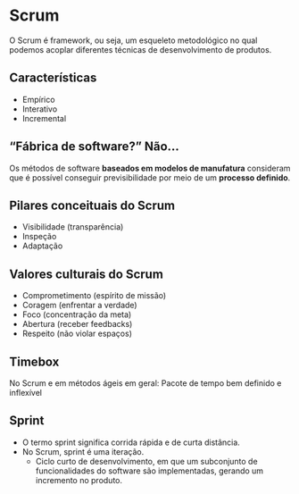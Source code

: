 # Scrum

O Scrum é framework, ou seja, um esqueleto metodológico no qual podemos acoplar diferentes técnicas de desenvolvimento de produtos.

## Características

- Empírico
- Interativo
- Incremental

## “Fábrica de software?” Não…

Os métodos de software **baseados em modelos de manufatura** consideram que é possível  conseguir previsibilidade por meio de um **processo definido**.

## Pilares conceituais do Scrum

- Visibilidade (transparência)
- Inspeção
- Adaptação

## Valores culturais do Scrum

- Comprometimento (espírito de missão)
- Coragem (enfrentar a verdade)
- Foco (concentração da meta)
- Abertura (receber feedbacks)
- Respeito (não violar espaços)

## Timebox

No Scrum e em métodos ágeis em geral: Pacote de tempo bem definido e inflexível

## Sprint

- O termo sprint significa corrida rápida e de curta distância.
- No Scrum, sprint é uma iteração.
  - Ciclo curto de desenvolvimento, em que um subconjunto de funcionalidades do software são implementadas, gerando um incremento no produto.


